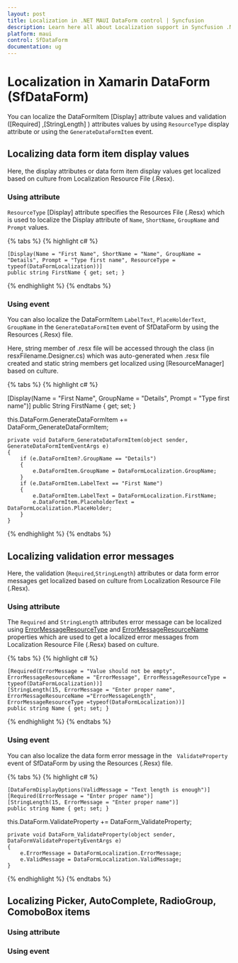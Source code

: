 ```yaml
---
layout: post
title: Localization in .NET MAUI DataForm control | Syncfusion
description: Learn here all about Localization support in Syncfusion .NET MAUI DataForm(SfDataForm) control and more.
platform: maui
control: SfDataForm
documentation: ug
---
```


# Localization in Xamarin DataForm (SfDataForm)

You can localize the DataFormItem [Display] attribute values and validation ([Required] ,[StringLength] ) attributes values by using `ResourceType` display attribute or using the `GenerateDataFormItem` event.

## Localizing data form item display values

Here, the display attributes or data form item display values get localized based on culture from Localization Resource File (.Resx).

### Using attribute

`ResourceType` [Display] attribute specifies the Resources File (.Resx) which is used to localize the Display attribute of `Name`, `ShortName`, `GroupName` and `Prompt` values.

{% tabs %}
{% highlight c# %}

    [Display(Name = "First Name", ShortName = "Name", GroupName = "Details", Prompt = "Type first name", ResourceType = typeof(DataFormLocalization))]
    public string FirstName { get; set; }

{% endhighlight %}
{% endtabs %}

### Using event

You can also localize the DataFormItem `LabelText`, `PlaceHolderText`, `GroupName` in the `GenerateDataFormItem` event of SfDataForm by using the Resources (.Resx) file.

Here, string member of .resx file will be accessed through the class (in resxFilename.Designer.cs) which was auto-generated when .resx file created and static string members get localized using [ResourceManager] based on culture.

{% tabs %}
{% highlight c# %}

[Display(Name = "First Name", GroupName = "Details", Prompt = "Type first name")]
public String FirstName { get; set; }

this.DataForm.GenerateDataFormItem += DataForm_GenerateDataFormItem;

    private void DataForm_GenerateDataFormItem(object sender, GenerateDataFormItemEventArgs e)
    {
        if (e.DataFormItem?.GroupName == "Details")
        {
            e.DataFormItem.GroupName = DataFormLocalization.GroupName;
        }
        if (e.DataFormItem.LabelText == "First Name")
        {
            e.DataFormItem.LabelText = DataFormLocalization.FirstName;
            e.DataFormItem.PlaceholderText = DataFormLocalization.PlaceHolder;
        }
    }

{% endhighlight %}
{% endtabs %}

## Localizing validation error messages

Here, the validation (`Required`,`StringLength`) attributes or data form error messages get localized based on culture from Localization Resource File (.Resx).

### Using attribute

The `Required` and `StringLength` attributes error message can be localized using [ErrorMessageResourceType](https://docs.microsoft.com/en-us/dotnet/api/system.componentmodel.dataannotations.validationattribute.errormessageresourcetype?redirectedfrom=MSDN&view=net-5.0#System_ComponentModel_DataAnnotations_ValidationAttribute_ErrorMessageResourceType ) and [ErrorMessageResourceName](https://docs.microsoft.com/en-us/dotnet/api/system.componentmodel.dataannotations.validationattribute.errormessageresourcetype?redirectedfrom=MSDN&view=net-5.0#System_ComponentModel_DataAnnotations_ValidationAttribute_ErrorMessageResourceType ) properties which are used to get a localized error messages from Localization Resource File (.Resx) based on culture.

{% tabs %}
{% highlight c# %}

    [Required(ErrorMessage = "Value should not be empty", ErrorMessageResourceName = "ErrorMessage", ErrorMessageResourceType = typeof(DataFormLocalization))]
    [StringLength(15, ErrorMessage = "Enter proper name", ErrorMessageResourceName ="ErrorMessageLength", ErrorMessageResourceType =typeof(DataFormLocalization))]
    public string Name { get; set; }

{% endhighlight %}
{% endtabs %}

### Using event

You can also localize the data form error message in the ` ValidateProperty` event of SfDataForm by using the Resources (.Resx) file.

{% tabs %}
{% highlight c# %}

    [DataFormDisplayOptions(ValidMessage = "Text length is enough")]
    [Required(ErrorMessage = "Enter proper name")]
    [StringLength(15, ErrorMessage = "Enter proper name")]
    public string Name { get; set; }

this.DataForm.ValidateProperty += DataForm_ValidateProperty;

    private void DataForm_ValidateProperty(object sender, DataFormValidatePropertyEventArgs e)
    {
        e.ErrorMessage = DataFormLocalization.ErrorMessage;
        e.ValidMessage = DataFormLocalization.ValidMessage;
    }

{% endhighlight %}
{% endtabs %}


## Localizing Picker, AutoComplete, RadioGroup, ComoboBox items

### Using attribute

### Using event